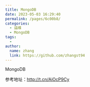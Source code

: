 ```yaml
---
title: MongoDB
date: 2023-05-03 16:29:40
permalink: /pages/6c00b8/
categories:
  - 运维
  - MongoDB
tags:
  - 
author: 
  name: zhang
  link: https://github.com/zhangst94
---
```

MongoDB

参考地址：http://t.cn/AiOcP9Cy